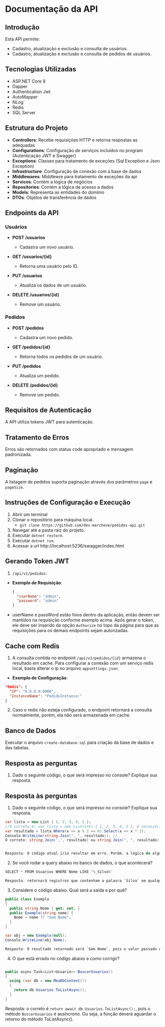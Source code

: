 # Documentação da API

## Introdução
Esta API permite: 
- Cadastro, atualização e exclusão e consulta de usuários.
- Cadastro, atualização e exclusão e consulta de pedidos de usuários.

## Tecnologias Utilizadas
- ASP.NET Core 8
- Dapper
- Authentication Jwt
- AutoMapper
- NLog
- Redis
- SQL Server

## Estrutura do Projeto
- **Controllers**: Recebe requisições HTTP e retorna respostas as adequadas
- **Configurations**: Configuração de serviços incluídos no program (Autenticação JWT e Swagger)
- **Exceptions**: Classes para tratamento de exceções (Sql Exception e Json Exception)
- **Infrastructure**: Configuração de conexão com a base de dados
- **Middlewares**: Middlewre para tratamento de exceções da api
- **Services**: Contém a lógica de negócios
- **Repositories**: Contém a lógica de acesso a dados
- **Models**: Representa as entidades do domínio
- **DTOs**: Objetos de transferência de dados

## Endpoints da API
### Usuários
- **POST /usuarios**
  - Cadastra um novo usuário.

- **GET /usuarios/{id}**
  - Retorna uma usuário pelo ID.

- **PUT /usuarios**
  - Atualiza os dados de um usuário.

- **DELETE /usuarios/{id}**
  - Remove um usuário.

### Pedidos
- **POST /pedidos**
  - Cadastra um novo pedido.

- **GET /pedidos/{id}**
  - Retorna todos os pedidos de um usuário.

- **PUT /pedidos**
  - Atualiza um pedido.

- **DELETE /pedidos/{id}**
  - Remove um pedido.

## Requisitos de Autenticação
A API utiliza tokens JWT para autenticação.

## Tratamento de Erros
Erros são retornados com status code apropriado e mensagem padronizada.

## Paginação
A listagem de pedidos suporta paginação através dos parâmetros `page` e `pageSize`.

## Instruções de Configuração e Execução
1. Abrir um terminal
2. Clonar o repositório para máquina local.
   - `git clone https://github.com/dev-marchese/pedidos-api.git`
3. Navegar até a pasta raiz do projeto.
4. Executar `dotnet restore`.
5. Executar `dotnet run`.
6. Acessar a url http://localhost:5236/swagger/index.html

## Gerando Token JWT
1. `/api/v1/pedidos`:
- **Exemplo de Requisição**: 
    ```json
    {
      "userName": "admin",
      "password": "admin"
    }
    ```
- userName e passWord estão fixos dentro da aplicação, então devem ser mantidos na requisição conforme exemplo acima. Após gerar o token, ele deve ser inserido da opção `Authorize` no topo da página para que as requisições para os demais endpoints sejam autorizadas.

## Cache com Redis

1. A consulta contida no endpoint `/api/v1/pedidos/{id}` armazena o resultado em cache. Para configurar a conexão com um serviço redis local, basta alterar o ip no arquivo `appsettings.json`.
- **Exemplo de Configuração**:
```json
"Redis": {
  "IP": "0.0.0.0:0000",
  "InstanceName": "PedidoInstance:"
}
```
2. Caso o redis não esteja configurado, o endpoint retornará a consulta normalmente, porém, ela não será armazenada em cache.

## Banco de Dados

Executar o arquivo `create-database.sql` para criação da base de dados e das tabelas.

## Resposta as perguntas

1. Dado o seguinte código, o que será impresso no console? Explique sua resposta.

## Resposta às perguntas

1. Dado o seguinte código, o que será impresso no console? Explique sua resposta.

```csharp
var lista = new List { 1, 2, 3, 4, 5 };
//O correto é: var lista = new List<int> { 1, 2, 3, 4, 5 }; é necessário indicar um tipo para a lista
var resultado = lista.Where(x => x % 2 == 0).Select(x => x * 2);
Console.WriteLine(string.Join(', ', resultado)); //
O correto: string.Join(',', resultado) ou string.Join(", ", resultado) para se usar separador de aspas simples é aceito somente um caracter. Remover o espaço após a vírgula ou trocar para aspas duplas


Resposta: O código atual iria resultar em erro. Porém, a lógica do algoritmo acima consiste em multiplicar por 2 os números pares da lista. Seriam impressos 4, 8

```


2. Se você rodar a query abaixo no banco de dados, o que acontecerá?

```csharp
SELECT * FROM Usuarios WHERE Nome LIKE '%_Silva%'

Resposta: retornará registros que contenham a palavra `Silva` em qualquer posição no campo `Nome`

```

3. Considere o código abaixo. Qual será a saída e por quê?

```csharp
public class Exemplo
{
  public string Nome { get; set; }
  public Exemplo(string nome) {
    Nome = nome ?? "Sem Nome";
  }
}

var obj = new Exemplo(null);
Console.WriteLine(obj.Nome);

Resposta: O resultado retornado será `Sem Nome`, pois o valor passado na instância da classe Exemplo foi null. Sendo null, o retorno é `Sem Nome`

```
   
4. O que está errado no código abaixo e como corrigir?

```csharp

public async Task<List<Usuario>> BuscarUsuarios()
{
  using (var db = new MeuDbContext())
  {
    return db.Usuarios.ToListAsync();
  }
}

```



Resposta: o correto é `return await db.Usuarios.ToListAsync();`, pois o método `BuscarUsuarios` é assíncrono. Ou seja, a função deverá aguardar o retorno do método ToListAsync().

```
